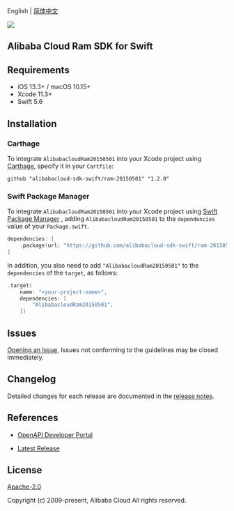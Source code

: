 English | [简体中文](README-CN.md)

![](https://aliyunsdk-pages.alicdn.com/icons/AlibabaCloud.svg)

## Alibaba Cloud Ram SDK for Swift

## Requirements

- iOS 13.3+ / macOS 10.15+
- Xcode 11.3+
- Swift 5.6

## Installation

### Carthage

To integrate `AlibabacloudRam20150501` into your Xcode project using [Carthage](https://github.com/Carthage/Carthage), specify it in your `Cartfile`:

```ogdl
github "alibabacloud-sdk-swift/ram-20150501" "1.2.0"
```

### Swift Package Manager

To integrate `AlibabacloudRam20150501` into your Xcode project using [Swift Package Manager](https://swift.org/package-manager/) , adding `AlibabacloudRam20150501` to the `dependencies` value of your `Package.swift`.

```swift
dependencies: [
    .package(url: "https://github.com/alibabacloud-sdk-swift/ram-20150501.git", from: "1.2.0")
]
```

In addition, you also need to add `"AlibabacloudRam20150501"` to the `dependencies` of the `target`, as follows:

```swift
.target(
    name: "<your-project-name>",
    dependencies: [
        "AlibabacloudRam20150501",
    ])
```

## Issues

[Opening an Issue](https://github.com/alibabacloud-sdk-swift/ram-20150501/issues/new), Issues not conforming to the guidelines may be closed immediately.

## Changelog

Detailed changes for each release are documented in the [release notes](./ChangeLog.txt).

## References

* [OpenAPI Developer Portal](https://next.api.alibabacloud.com/home)
- [Latest Release](https://github.com/alibabacloud-sdk-swift/ram-20150501)

## License

[Apache-2.0](http://www.apache.org/licenses/LICENSE-2.0)

Copyright (c) 2009-present, Alibaba Cloud All rights reserved.
